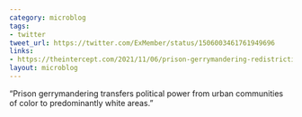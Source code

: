 ```yaml
---
category: microblog
tags:
- twitter
tweet_url: https://twitter.com/ExMember/status/1506003461761949696
links:
- https://theintercept.com/2021/11/06/prison-gerrymandering-redistricting-census/
layout: microblog
---
```

“Prison gerrymandering transfers political power from urban communities of color to predominantly white areas.”
